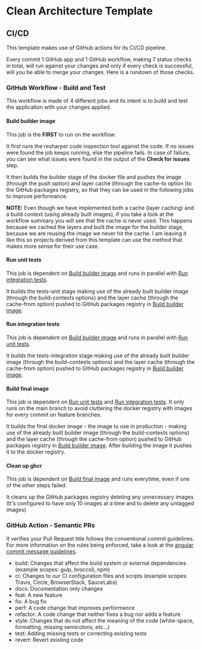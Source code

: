 # Clean Architecture Template

## CI/CD

This template makes use of GitHub actions for its CI/CD pipeline.

Every commit 1 GitHub app and 1 GitHub workflow, making 7 status checks in total, will run against your changes and
only if every check is successful, will you be able to merge your changes. Here is a rundown of those checks.

### GitHub Workflow - Build and Test

This workflow is made of 4 different jobs and its intent is to build and test the application with your changes applied.

#### Build builder image

This job is the **FIRST** to run on the workflow.

It first runs the resharper code inspection tool against the code. If no issues were found the job keeps running, else
the pipeline fails. In case of failure, you can see what issues were found in the output of the
**Check for issues** step.

It then builds the builder stage of the docker file
and pushes the image (through the push option) and layer cache (through the cache-to option )to the GitHub packages
registry, so that they can be used in the following jobs to improve performance.

**NOTE:** Even though we have implemented both a cache (layer caching) and a build context (using already built images),
if you take a look at the workflow summary you will see that the cache is never used. This happens because we cached
the layers and built the image for the builder stage, because we are reusing the image we never hit the cache. I am
leaving it like this so projects derived from this template can use the method that makes more sense for their use case.

#### Run unit tests

This job is dependent on [Build builder image](#build-builder-image) and runs in parallel
with [Run integration tests](#run-integration-tests).

It builds the tests-unit stage making use of the already built builder image (through the build-contexts options) and
the layer cache (through the cache-from option) pushed to GitHub packages registry
in [Build builder image](#build-builder-image).

#### Run integration tests

This job is dependent on [Build builder image](#build-builder-image) and runs in parallel
with [Run unit tests](#run-unit-tests).

It builds the tests-integration stage making use of the already built builder image (through the build-contexts options)
and the layer cache (through the cache-from option) pushed to GitHub packages registry
in [Build builder image](#build-builder-image).

#### Build final image

This job is dependent on [Run unit tests](#run-unit-tests) and [Run integration tests](#run-integration-tests). It only
runs on the main branch to avoid
cluttering the docker registry with images for every commit on feature branches.

It builds the final docker image - the image to use in production - making use of the already built builder image
(through the build-contexts options) and the layer cache (through the cache-from option) pushed to GitHub packages
registry in [Build builder image](#build-builder-image). After building the image it pushes it to the docker registry.

#### Clean up ghcr

This job is dependent on [Build final image](#build-final-image) and runs everytime, even if one of the other steps
failed.

It cleans up the GitHub packages registry deleting any unnecessary images (It's configured to have only 10 images at a
time and to delete any untagged images)

### GitHub Action - Semantic PRs

It verifies your Pull Request title follows the conventional commit guidelines. For more information on the rules being
enforced, take a look at
the [angular commit message guidelines](https://github.com/angular/angular/blob/22b96b9/CONTRIBUTING.md#-commit-message-guidelines).

- build: Changes that affect the build system or external dependencies (example scopes: gulp, broccoli, npm)
- ci: Changes to our CI configuration files and scripts (example scopes: Travis, Circle, BrowserStack, SauceLabs)
- docs: Documentation only changes
- feat: A new feature
- fix: A bug fix
- perf: A code change that improves performance
- refactor: A code change that neither fixes a bug nor adds a feature
- style: Changes that do not affect the meaning of the code (white-space, formatting, missing semicolons, etc...)
- test: Adding missing tests or correcting existing tests
- revert: Revert existing code
